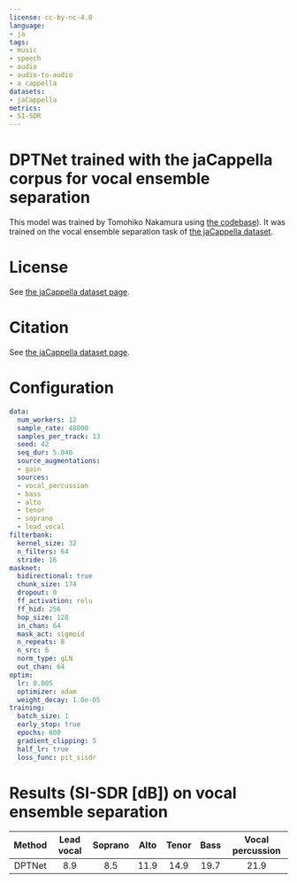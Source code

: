 ```yaml
---
license: cc-by-nc-4.0
language:
- ja
tags:
- music
- speech
- audio
- audio-to-audio
- a cappella
datasets:
- jaCappella
metrics:
- SI-SDR
---
```


# DPTNet trained with the jaCappella corpus for vocal ensemble separation

This model was trained by Tomohiko Nakamura using [the codebase](https://github.com/TomohikoNakamura/asteroid_jaCappella)).
It was trained on the vocal ensemble separation task of [the jaCappella dataset](https://tomohikonakamura.github.io/jaCappella_corpus/).

# License
See [the jaCappella dataset page](https://tomohikonakamura.github.io/jaCappella_corpus/).

# Citation
See [the jaCappella dataset page](https://tomohikonakamura.github.io/jaCappella_corpus/).

# Configuration
```yaml
data:
  num_workers: 12
  sample_rate: 48000
  samples_per_track: 13
  seed: 42
  seq_dur: 5.046
  source_augmentations:
  - gain
  sources:
  - vocal_percussion
  - bass
  - alto
  - tenor
  - soprano
  - lead_vocal
filterbank:
  kernel_size: 32
  n_filters: 64
  stride: 16
masknet:
  bidirectional: true
  chunk_size: 174
  dropout: 0
  ff_activation: relu
  ff_hid: 256
  hop_size: 128
  in_chan: 64
  mask_act: sigmoid
  n_repeats: 8
  n_src: 6
  norm_type: gLN
  out_chan: 64
optim:
  lr: 0.005
  optimizer: adam
  weight_decay: 1.0e-05
training:
  batch_size: 1
  early_stop: true
  epochs: 600
  gradient_clipping: 5
  half_lr: true
  loss_func: pit_sisdr
```
# Results (SI-SDR [dB]) on vocal ensemble separation

|     Method      |   Lead vocal   |    Soprano     |      Alto      |     Tenor      |      Bass      |Vocal percussion|
|:---------------:|:--------------:|:--------------:|:--------------:|:--------------:|:--------------:|:--------------:|
|     DPTNet      |       8.9      |       8.5      |      11.9      |      14.9      |      19.7      |      21.9      |

